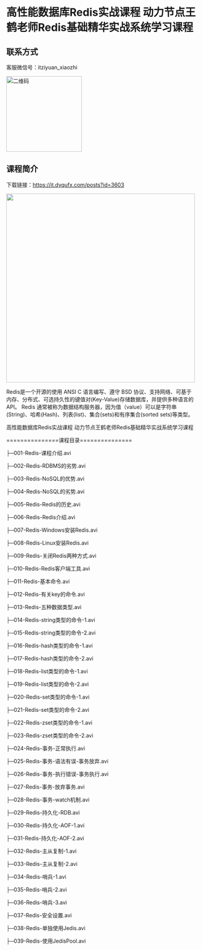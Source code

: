 # 高性能数据库Redis实战课程 动力节点王鹤老师Redis基础精华实战系统学习课程

## 联系方式

客服微信号：itziyuan_xiaozhi

<img src="https://ziyuanyun.oss-cn-guangzhou.aliyuncs.com/common/20240614073449/666b82192834a.jpg" width="200" height="200" alt="二维码">

## 课程简介

下载链接：https://it.dyqufx.com/posts?id=3603

<img src="https://ziyuanyun.oss-cn-guangzhou.aliyuncs.com/yun/20240515185235/664493f319536.jpg" width="500" alt="">

  Redis是一个开源的使用 ANSI C 语言编写、遵守 BSD 协议、支持网络、可基于内存、分布式、可选持久性的键值对(Key-Value)存储数据库，并提供多种语言的 API。 Redis 通常被称为数据结构服务器，因为值（value）可以是字符串(String)、哈希(Hash)、列表(list)、集合(sets)和有序集合(sorted sets)等类型。

 高性能数据库Redis实战课程 动力节点王鹤老师Redis基础精华实战系统学习课程



 ===============课程目录===============

 ├─001-Redis-课程介绍.avi

 ├─002-Redis-RDBMS的劣势.avi

 ├─003-Redis-NoSQL的优势.avi

 ├─004-Redis-NoSQL的劣势.avi

 ├─005-Redis-Redis的历史.avi

 ├─006-Redis-Redis介绍.avi

 ├─007-Redis-Windows安装Redis.avi

 ├─008-Redis-Linux安装Redis.avi

 ├─009-Redis-关闭Redis两种方式.avi

 ├─010-Redis-Redis客户端工具.avi

 ├─011-Redis-基本命令.avi

 ├─012-Redis-有关key的命令.avi

 ├─013-Redis-五种数据类型.avi

 ├─014-Redis-string类型的命令-1.avi

 ├─015-Redis-string类型的命令-2.avi

 ├─016-Redis-hash类型的命令-1.avi

 ├─017-Redis-hash类型的命令-2.avi

 ├─018-Redis-list类型的命令-1.avi

 ├─019-Redis-list类型的命令-2.avi

 ├─020-Redis-set类型的命令-1.avi

 ├─021-Redis-set类型的命令-2.avi

 ├─022-Redis-zset类型的命令-1.avi

 ├─023-Redis-zset类型的命令-2.avi

 ├─024-Redis-事务-正常执行.avi

 ├─025-Redis-事务-语法有误-事务放弃.avi

 ├─026-Redis-事务-执行错误-事务执行.avi

 ├─027-Redis-事务-放弃事务.avi

 ├─028-Redis-事务-watch机制.avi

 ├─029-Redis-持久化-RDB.avi

 ├─030-Redis-持久化-AOF-1.avi

 ├─031-Redis-持久化-AOF-2.avi

 ├─032-Redis-主从复制-1.avi

 ├─033-Redis-主从复制-2.avi

 ├─034-Redis-哨兵-1.avi

 ├─035-Redis-哨兵-2.avi

 ├─036-Redis-哨兵-3.avi

 ├─037-Redis-安全设置.avi

 ├─038-Redis-单独使用Jedis.avi

 ├─039-Redis-使用JedisPool.avi

  